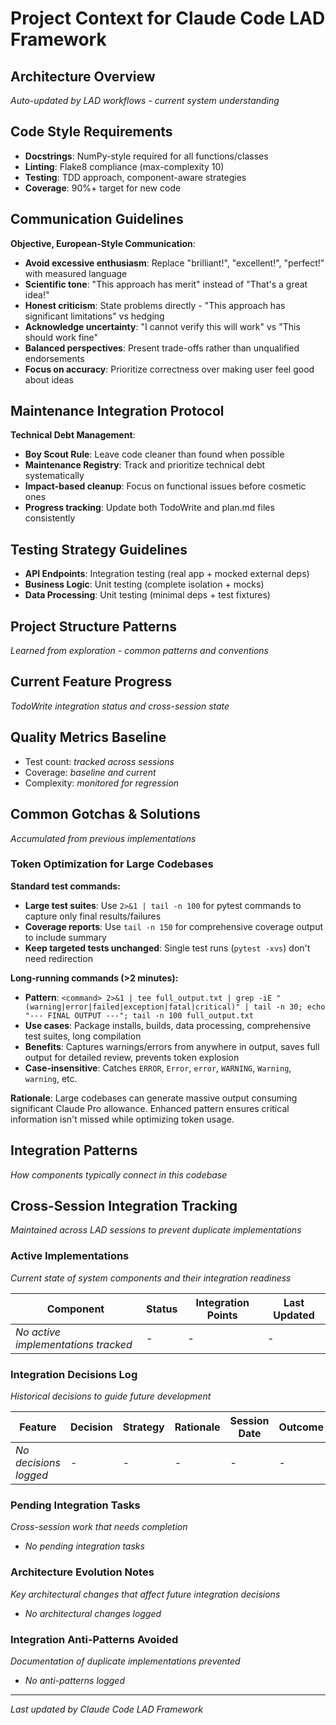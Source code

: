 # Project Context for Claude Code LAD Framework

## Architecture Overview
*Auto-updated by LAD workflows - current system understanding*

## Code Style Requirements
- **Docstrings**: NumPy-style required for all functions/classes
- **Linting**: Flake8 compliance (max-complexity 10)
- **Testing**: TDD approach, component-aware strategies
- **Coverage**: 90%+ target for new code

## Communication Guidelines
**Objective, European-Style Communication**:
- **Avoid excessive enthusiasm**: Replace "brilliant!", "excellent!", "perfect!" with measured language
- **Scientific tone**: "This approach has merit" instead of "That's a great idea!"
- **Honest criticism**: State problems directly - "This approach has significant limitations" vs hedging
- **Acknowledge uncertainty**: "I cannot verify this will work" vs "This should work fine"
- **Balanced perspectives**: Present trade-offs rather than unqualified endorsements
- **Focus on accuracy**: Prioritize correctness over making user feel good about ideas

## Maintenance Integration Protocol
**Technical Debt Management**:
- **Boy Scout Rule**: Leave code cleaner than found when possible
- **Maintenance Registry**: Track and prioritize technical debt systematically
- **Impact-based cleanup**: Focus on functional issues before cosmetic ones
- **Progress tracking**: Update both TodoWrite and plan.md files consistently

## Testing Strategy Guidelines
- **API Endpoints**: Integration testing (real app + mocked external deps)
- **Business Logic**: Unit testing (complete isolation + mocks)
- **Data Processing**: Unit testing (minimal deps + test fixtures)

## Project Structure Patterns
*Learned from exploration - common patterns and conventions*

## Current Feature Progress
*TodoWrite integration status and cross-session state*

## Quality Metrics Baseline
- Test count: *tracked across sessions*
- Coverage: *baseline and current*
- Complexity: *monitored for regression*

## Common Gotchas & Solutions
*Accumulated from previous implementations*

### Token Optimization for Large Codebases
**Standard test commands:**
- **Large test suites**: Use `2>&1 | tail -n 100` for pytest commands to capture only final results/failures
- **Coverage reports**: Use `tail -n 150` for comprehensive coverage output to include summary
- **Keep targeted tests unchanged**: Single test runs (`pytest -xvs`) don't need redirection

**Long-running commands (>2 minutes):**
- **Pattern**: `<command> 2>&1 | tee full_output.txt | grep -iE "(warning|error|failed|exception|fatal|critical)" | tail -n 30; echo "--- FINAL OUTPUT ---"; tail -n 100 full_output.txt`
- **Use cases**: Package installs, builds, data processing, comprehensive test suites, long compilation
- **Benefits**: Captures warnings/errors from anywhere in output, saves full output for detailed review, prevents token explosion
- **Case-insensitive**: Catches `ERROR`, `Error`, `error`, `WARNING`, `Warning`, `warning`, etc.

**Rationale**: Large codebases can generate massive output consuming significant Claude Pro allowance. Enhanced pattern ensures critical information isn't missed while optimizing token usage.

## Integration Patterns
*How components typically connect in this codebase*

## Cross-Session Integration Tracking
*Maintained across LAD sessions to prevent duplicate implementations*

### Active Implementations
*Current state of system components and their integration readiness*

| Component | Status | Integration Points | Last Updated |
|-----------|--------|--------------------|--------------|
| *No active implementations tracked* | - | - | - |

### Integration Decisions Log
*Historical decisions to guide future development*

| Feature | Decision | Strategy | Rationale | Session Date | Outcome |
|---------|----------|----------|-----------|--------------|---------|
| *No decisions logged* | - | - | - | - | - |

### Pending Integration Tasks
*Cross-session work that needs completion*

- *No pending integration tasks*

### Architecture Evolution Notes
*Key architectural changes that affect future integration decisions*

- *No architectural changes logged*

### Integration Anti-Patterns Avoided
*Documentation of duplicate implementations prevented*

- *No anti-patterns logged*

---
*Last updated by Claude Code LAD Framework*